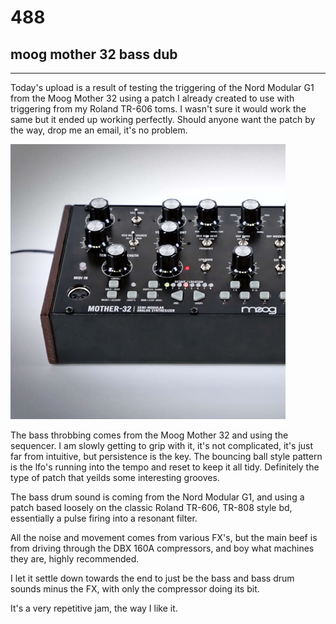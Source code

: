 # 488
## moog mother 32 bass dub
---

Today's upload is a result of testing the triggering of the Nord Modular G1 from the Moog Mother 32 using a patch I already created to use with triggering from my Roland TR-606 toms. I wasn't sure it would work the same but it ended up working perfectly. Should anyone want the patch by the way, drop me an email, it's no problem.

![Image](/assets/img/snd488.png)

The bass throbbing comes from the Moog Mother 32 and using the sequencer. I am slowly getting to grip with it, it's not complicated, it's just far from intuitive, but persistence is the key. The bouncing ball style pattern is the lfo's running into the tempo and reset to keep it all tidy. Definitely the type of patch that yeilds some interesting grooves.

The bass drum sound is coming from the Nord Modular G1, and using a patch based loosely on the classic Roland TR-606, TR-808 style bd, essentially a pulse firing into a resonant filter.

All the noise and movement comes from various FX's, but the main beef is from driving through the DBX 160A compressors, and boy what machines they are, highly recommended.

I let it settle down towards the end to just be the bass and bass drum sounds minus the FX, with only the compressor doing its bit.

It's a very repetitive jam, the way I like it.
